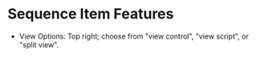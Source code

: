 # Sequence Item Features

-	View Options: Top right; choose from "view control", "view script", or "split view".